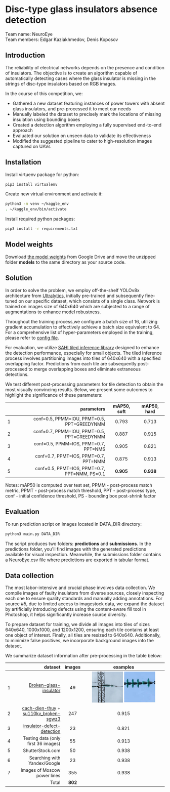 # Disc-type glass insulators absence detection

Team name: NeuroEye  
Team members: Edgar Kaziakhmedov, Denis Koposov

## Introduction

The reliability of electrical networks depends on the presence and condition of insulators. The objective is to create an algorithm capable of automatically detecting cases where the glass insulator is missing in the strings of disc-type insulators based on RGB images.  

In the course of this competition, we:
* Gathered a new dataset featuring instances of power towers with absent glass insulators, and pre-processed it to meet our needs
* Manually labeled the dataset to precisely mark the locations of missing insulation using bounding boxes
* Created a detection algorithm employing a fully supervised end-to-end approach
* Evaluated our solution on unseen data to validate its effectiveness
* Modified the suggested pipeline to cater to high-resolution images captured on UAVs

## Installation

Install virtuenv package for python:
```sh
pip3 install virtualenv
```

Create new virtual environment and activate it:
```sh
python3 -m venv ~/kaggle_env
. ~/kaggle_env/bin/activate
```

Install required python packages:
```sh
pip3 install -r requirements.txt
```

## Model weights

Download [the model weights](https://drive.google.com/file/d/1gweLmrbDAfyAiRBXGQC2RS2wiYdlCJ3f/view?usp=sharing) from Google Drive and move the unzipped folder **models** to the same directory as your source code.

## Solution

In order to solve the problem, we employ off-the-shelf YOLOv8x architecture from [Ultralytics](https://docs.ultralytics.com/), initially pre-trained and subsequently fine-tuned on our specific dataset, which consists of a single class. Network is trained on images size of 640x640 which are subjected to a range of augmentations to enhance model robustness.  

Throughout the training process,we configure a batch size of 16, utilizing gradient accumulation to effectively achieve a batch size equivalent to 64. For a comprehensive list of hyper-parameters employed in the training, please refer to [config file](configs/train/yolov8x_adamw_best.yaml).  

For evaluation, we utilize [SAHI tiled inference library](https://docs.ultralytics.com/guides/sahi-tiled-inference/#introduction-to-sahi) designed to enhance the detection performance, especially for small objects. The tiled inference process involves partitioning images into tiles of 640x640 with a specified overlapping factor. Predictions from each tile are subsequently post-processed to merge overlapping boxes and eliminate extraneous detections.

We test different post-processing parameters for tile detection to obtain the most visually convincing results. Below, we present some outcomes to highlight the significance of these parameters:

|   | parameters | mAP50, soft | mAP50, hard |
|:-:|--:|:-:|:-:|
| 1 | conf=0.5, PPMM=IOU, PPMT=0.5, PPT=GREEDYNMM | 0.793 | 0.713 |
| 2 | conf=0.7, PPMM=IOU, PPMT=0.5, PPT=GREEDYNMM | 0.887 | 0.915 |
| 3 | conf=0.5, PPMM=IOS, PPMT=0.7, PPT=NMS | 0.905 | 0.821 |
| 4 | conf=0.7, PPMT=IOS, PPMT=0.7, PPT=NMM | 0.875 | 0.913 |
| 5 | conf=0.5, PPMT=IOS, PPMT=0.7, PPT=NMM, PS=0.1 | **0.905** | **0.938** |

Notes: mAP50 is computed over test set, PPMM - post-process match metric, PPMT - post-process match threshold, PPT - post-process type, conf - initial confidence threshold, PS - bounding box post-shrink factor

## Evaluation

To run prediction script on images located in DATA_DIR directory:

```sh
python3 main.py DATA_DIR
```

The script produces two folders: **predictions** and **submissions**. In the predictions folder, you'll find images with the generated predictions available for visual inspection. Meanwhile, the submissions folder contains a NeuroEye.csv file where predictions are exported in tabular format.

## Data collection

The most labor-intensive and crucial phase involves data collection. We compile images of faulty insulators from diverse sources, closely inspecting each one to ensure quality standards and manually adding annotations. For source #5, due to limited access to imagestock data, we expand the dataset by artificially introducing defects using the content-aware fill tool in Photoshop, it helps significantly increase source diversity. 

To prepare dataset for training, we divide all images into tiles of sizes 640x640, 1000x1000, and 1200x1200, ensuring each tile contains at least one object of interest. Finally, all tiles are resized to 640x640.  Additionally, to minimize false positives, we incorporate background images into the dataset. 

We summarize dataset information after pre-processing in the table below:

|   | dataset | images | examples |
|:-:|--:|:-:|:-:|
| 1 | [Broken-glass-insulator](https://universe.roboflow.com/deep-learning-wpmkc/broken-glass-insulator) | 49 | <img src="./images/52a3_jpg.rf.765d5a3259f26408e1ce6f029ba8ff45_0.JPG" width=40% > <img src="./images/8a2_jpg.rf.5f85bb3d046c3e6d991cd78ea76cea7c_0.JPG" width=40% > |
| 2 | [cach-dien-thuy](https://universe.roboflow.com/osu/cach-dien-thuy) + [su110kv_broken-sgwz3](https://universe.roboflow.com/osu/su110kv_broken-sgwz3) | 247 | 0.915 |
| 3 | [insulator-defect-detection](https://datasetninja.com/insulator-defect-detection#download) | 23 | 0.821 |
| 4 | Testing data (only first 36 images) | 55 | 0.913 |
| 5 | ShutterStock.com | 50 | 0.938 |
| 6 | Searching with Yandex/Google | 23 | 0.938 |
| 7 | Images of Moscow power lines | 355 | 0.938 |
|   | Total | **802** | |